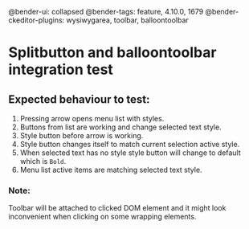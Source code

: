 @bender-ui: collapsed
@bender-tags: feature, 4.10.0, 1679
@bender-ckeditor-plugins: wysiwygarea, toolbar, balloontoolbar

# Splitbutton and balloontoolbar integration test
## Expected behaviour to test:
1. Pressing arrow opens menu list with styles.
1. Buttons from list are working and change selected text style.
1. Style button before arrow is working.
1. Style button changes itself to match current selection active style.
1. When selected text has no style style button will change to default which is `Bold`.
1. Menu list active items are matching selected text style.


### Note:
Toolbar will be attached to clicked DOM element and it might look inconvenient when clicking on some wrapping elements.
